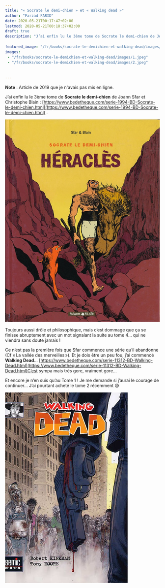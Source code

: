 ```yaml
---
title: "« Socrate le demi-chien » et « Walking dead »"
author: "Farzad FARID"
date: 2020-05-21T00:17:47+02:00
lastmod: 2020-05-21T00:18:37+02:00
draft: true
description: "J’ai enfin lu le 3ème tome de Socrate le demi-chien de Joann Sfar et Christophe Blain …"

featured_image: "/fr/books/socrate-le-demichien-et-walking-dead/images/1.jpeg" 
images:
 - "/fr/books/socrate-le-demichien-et-walking-dead/images/1.jpeg"
 - "/fr/books/socrate-le-demichien-et-walking-dead/images/2.jpeg"


---
```


**Note** : Article de 2019 que je n'avais pas mis en ligne.

J’ai enfin lu le 3ème tome de **Socrate le demi-chien** de Joann Sfar et Christophe Blain : [https://www.bedetheque.com/serie-1994-BD-Socrate-le-demi-chien.html](https://www.bedetheque.com/serie-1994-BD-Socrate-le-demi-chien.html) . 




![image](images/1.jpeg#layoutTextWidth)



Toujours aussi drôle et philosophique, mais c’est dommage que ça se finisse abruptement avec un mot signalant la suite au tome 4… qui ne viendra sans doute jamais ! 

Ce n’est pas la première fois que Sfar commence une série qu’il abandonne (Cf « La vallée des merveilles »).
Et
 je dois être un peu fou, j’ai commencé **Walking Dead**… [https://www.bedetheque.com/serie-11312-BD-Walking-Dead.html](https://www.bedetheque.com/serie-11312-BD-Walking-Dead.html)C’est sympa mais très gore, vraiment gore…

Et encore je n’en suis qu’au Tome 1 ! Je me demande si j’aurai le courage de continuer… J’ai pourtant acheté le tome 2 récemment 😅




![image](images/2.jpeg#layoutTextWidth)
